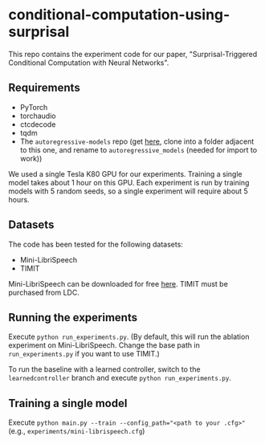 # conditional-computation-using-surprisal

This repo contains the experiment code for our paper, "Surprisal-Triggered Conditional Computation with Neural Networks".

## Requirements

- PyTorch
- torchaudio
- ctcdecode
- tqdm
- The `autoregressive-models` repo (get [here](https://github.com/lorenlugosch/autoregressive-models), clone into a folder adjacent to this one, and rename to `autoregressive_models` (needed for import to work))

We used a single Tesla K80 GPU for our experiments. Training a single model takes about 1 hour on this GPU. Each experiment is run by training models with 5 random seeds, so a single experiment will require about 5 hours.

## Datasets

The code has been tested for the following datasets:

- Mini-LibriSpeech
- TIMIT

Mini-LibriSpeech can be downloaded for free [here](https://www.openslr.org/31/). TIMIT must be purchased from LDC.

## Running the experiments

Execute `python run_experiments.py`. (By default, this will run the ablation experiment on Mini-LibriSpeech. Change the base path in `run_experiments.py` if you want to use TIMIT.)

To run the baseline with a learned controller, switch to the `learnedcontroller` branch and execute `python run_experiments.py`.

## Training a single model

Execute `python main.py --train --config_path="<path to your .cfg>"` (e.g., `experiments/mini-librispeech.cfg`)
